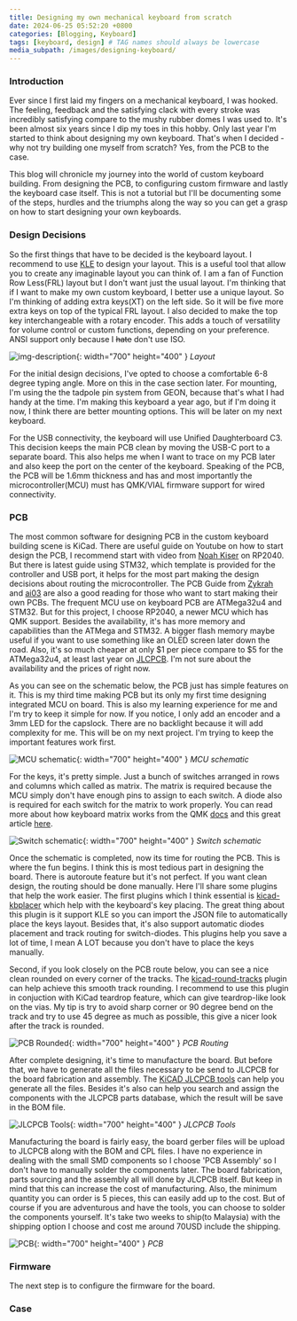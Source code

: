 ```yaml
---
title: Designing my own mechanical keyboard from scratch
date: 2024-06-25 05:52:20 +0800
categories: [Blogging, Keyboard]
tags: [keyboard, design] # TAG names should always be lowercase
media_subpath: /images/designing-keyboard/
---
```


### Introduction

Ever since I first laid my fingers on a mechanical keyboard, I was hooked. The feeling, feedback and the satisfying clack with every stroke was incredibly satisfying compare to the mushy rubber domes I was used to. It's been almost six years since I dip my toes in this hobby. Only last year I'm started to think about designing my own keyboard. That's when I decided - why not try building one myself from scratch? Yes, from the PCB to the case.

This blog will chronicle my journey into the world of custom keyboard building. From designing the PCB, to configuring custom firmware and lastly the keyboard case itself. This is not a tutorial but I'll be documenting some of the steps, hurdles and the triumphs along the way so you can get a grasp on how to start designing your own keyboards.

### Design Decisions

So the first things that have to be decided is the keyboard layout. I recommend to use [KLE](https://www.keyboard-layout-editor.com/) to design your layout. This is a useful tool that allow you to create any imaginable layout you can think of. I am a fan of Function Row Less(FRL) layout but I don't want just the usual layout. I'm thinking that if I want to make my own custom keyboard, I better use a unique layout. So I'm thinking of adding extra keys(XT) on the left side. So it will be five more extra keys on top of the typical FRL layout. I also decided to make the top key interchangeable with a rotary encoder. This adds a touch of versatility for volume control or custom functions, depending on your preference. ANSI support only because I ~~hate~~ don't use ISO.

![img-description](/layout.png){: width="700" height="400" }
_Layout_

For the initial design decisions, I've opted to choose a comfortable 6-8 degree typing angle. More on this in the case section later. For mounting, I'm using the the tadpole pin system from GEON, because that's what I had handy at the time. I'm making this keyboard a year ago, but if I'm doing it now, I think there are better mounting options. This will be later on my next keyboard.

For the USB connectivity, the keyboard will use Unified Daughterboard C3. This decision keeps the main PCB clean by moving the USB-C port to a separate board. This also helps me when I want to trace on my PCB later and also keep the port on the center of the keyboard. Speaking of the PCB, the PCB will be 1.6mm thickness and has and most importantly the microcontroller(MCU) must has QMK/VIAL firmware support for wired connectivity.

### PCB

The most common software for designing PCB in the custom keyboard building scene is KiCad. There are useful guide on Youtube on how to start design the PCB, I recommend start with video from [Noah Kiser](https://www.youtube.com/@noahkiser/videos) on RP2040. But there is latest guide using STM32, which template is provided for the controller and USB port, it helps for the most part making the design decisions about routing the microcontroller. The PCB Guide from [Zykrah](https://guide.zykrah.me/) and [ai03](https://www.masterzen.fr/2020/05/03/designing-a-keyboard-part-1/) are also a good reading for those who want to start making their own PCBs. The frequent MCU use on keyboard PCB are ATMega32u4 and STM32. But for this project, I choose RP2040, a newer MCU which has QMK support. Besides the availability, it's has more memory and capabilities than the ATMega and STM32. A bigger flash memory maybe useful if you want to use something like an OLED screen later down the road. Also, it's so much cheaper at only \$1 per piece compare to \$5 for the ATMega32u4, at least last year on [JLCPCB](https://jlcpcb.com/). I'm not sure about the availability and the prices of right now.

As you can see on the schematic below, the PCB just has simple features on it. This is my third time making PCB but its only my first time designing integrated MCU on board. This is also my learning experience for me and I'm try to keep it simple for now. If you notice, I only add an encoder and a 3mm LED for the capslock. There are no backlight because it will add complexity for me. This will be on my next project. I'm trying to keep the important features work first.

![MCU schematic](/sch-mcu.png){: width="700" height="400" }
_MCU schematic_

For the keys, it's pretty simple. Just a bunch of switches arranged in rows and columns which called as matrix. The matrix is required because the MCU simply don't have enough pins to assign to each switch. A diode also is required for each switch for the matrix to work properly. You can read more about how keyboard matrix works from the QMK [docs](https://docs.qmk.fm/how_a_matrix_works) and this great article [here](https://blog.komar.be/how-to-make-a-keyboard-the-matrix/).

![Switch schematic](/sch-matrix.png){: width="700" height="400" }
_Switch schematic_

Once the schematic is completed, now its time for routing the PCB. This is where the fun begins. I think this is most tedious part in designing the board. There is autoroute feature but it's not perfect. If you want clean design, the routing should be done manually. Here I'll share some plugins that help the work easier. The first plugins which I think essential is [kicad-kbplacer](https://github.com/adamws/kicad-kbplacer) which help with the keyboard's key placing. The great thing about this plugin is it support KLE so you can import the JSON file to automatically place the keys layout. Besides that, it's also support automatic diodes placement and track routing for switch-diodes. This plugins help you save a lot of time, I mean A LOT because you don't have to place the keys manually.

Second, if you look closely on the PCB route below, you can see a nice clean rounded on every corner of the tracks. The [kicad-round-tracks](https://github.com/mitxela/kicad-round-tracks) plugin can help achieve this smooth track rounding. I recommend to use this plugin in conjuction with KiCad teardrop feature, which can give teardrop-like look on the vias. My tip is try to avoid sharp corner or 90 degree bend on the track and try to use 45 degree as much as possible, this give a nicer look after the track is rounded.

![PCB Rounded](/pcb-rounded.png){: width="700" height="400" }
_PCB Routing_

After complete designing, it's time to manufacture the board. But before that, we have to generate all the files necessary to be send to JLCPCB for the board fabrication and assembly. The [KiCAD JLCPCB tools](https://github.com/bouni/kicad-jlcpcb-tools) can help you generate all the files. Besides it's also can help you search and assign the components with the JLCPCB parts database, which the result will be save in the BOM file.

![JLCPCB Tools](/jlc-parts.png){: width="700" height="400" }
_JLCPCB Tools_

Manufacturing the board is fairly easy, the board gerber files will be upload to JLCPCB along with the BOM and CPL files. I have no experience in dealing with the small SMD components so I choose 'PCB Assembly' so I don't have to manually solder the components later. The board fabrication, parts sourcing and the assembly all will done by JLCPCB itself. But keep in mind that this can increase the cost of manufacturing. Also, the minimum quantity you can order is 5 pieces, this can easily add up to the cost. But of course if you are adventurous and have the tools, you can choose to solder the components yourself. It's take two weeks to ship(to Malaysia) with the shipping option I choose and cost me around 70USD include the shipping.

![PCB](/pcb-render.png){: width="700" height="400" }
_PCB_

### Firmware

The next step is to configure the firmware for the board.

### Case
